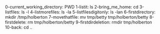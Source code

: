 0-current_working_directory: PWD
1-listit: ls
2-bring_me_home: cd
3-listfiles: ls -l
4-listmorefiles: ls -la
5-listfilesdigitonly: ls -lan
6-firstdirectory: mkdir /tmp/holberton
7-movethatfile: mv  tmp/betty tmp/holberton/betty
8-firstdelete: rm tmp/holberton/betty
9-firstdirdeletion: rmdir tmp/holberton
10-back: cd ..
